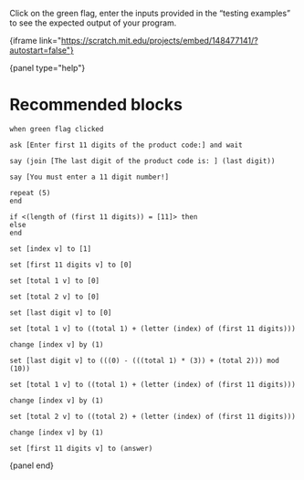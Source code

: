 Click on the green flag, enter the inputs provided in the “testing examples” to
see the expected output of your program.

{iframe link="https://scratch.mit.edu/projects/embed/148477141/?autostart=false"}

{panel type="help"}

# Recommended blocks

```scratch
when green flag clicked

ask [Enter first 11 digits of the product code:] and wait
```

```scratch
say (join [The last digit of the product code is: ] (last digit))

say [You must enter a 11 digit number!]
```

```scratch
repeat (5)
end

if <(length of (first 11 digits)) = [11]> then
else
end
```

```scratch
set [index v] to [1]

set [first 11 digits v] to [0]

set [total 1 v] to [0]

set [total 2 v] to [0]

set [last digit v] to [0]

set [total 1 v] to ((total 1) + (letter (index) of (first 11 digits)))

change [index v] by (1)

set [last digit v] to (((0) - (((total 1) * (3)) + (total 2))) mod (10))

set [total 1 v] to ((total 1) + (letter (index) of (first 11 digits)))

change [index v] by (1)

set [total 2 v] to ((total 2) + (letter (index) of (first 11 digits)))

change [index v] by (1)

set [first 11 digits v] to (answer)
```

{panel end}
